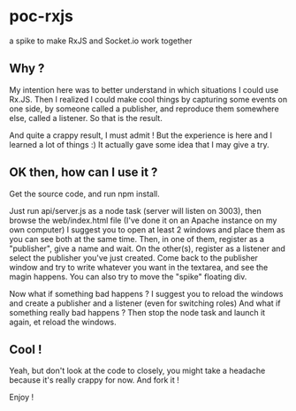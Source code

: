 poc-rxjs
========

a spike to make RxJS and Socket.io work together

Why ?
-----

My intention here was to better understand in which situations I could use Rx.JS.
Then I realized I could make cool things by capturing some events on one side, by someone called a publisher, and reproduce them somewhere else, called a listener.
So that is the result.

And quite a crappy result, I must admit !
But the experience is here and I learned a lot of things :)
It actually gave some idea that I may give a try.

OK then, how can I use it ?
---------------------------

Get the source code, and run npm install.

Just run api/server.js as a node task (server will listen on 3003), then browse the web/index.html file (I've done it on an Apache instance on my own computer)
I suggest you to open at least 2 windows and place them as you can see both at the same time.
Then, in one of them, register as a "publisher", give a name and wait.
On the other(s), register as a listener and select the publisher you've just created.
Come back to the publisher window and try to write whatever you want in the textarea, and see the magin happens.
You can also try to move the "spike" floating div.

Now what if something bad happens ?
I suggest you to reload the windows and create a publisher and a listener (even for switching roles)
And what if something really bad happens ?
Then stop the node task and launch it again, et reload the windows.

Cool !
------

Yeah, but don't look at the code to closely, you might take a headache because it's really crappy for now.
And fork it !

Enjoy !
